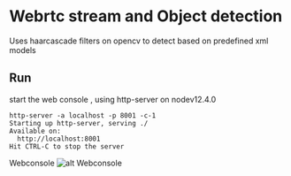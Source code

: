 # Webrtc stream and Object detection 

Uses haarcascade filters on opencv to detect based on predefined xml models 

## Run

start the web console , using http-server on nodev12.4.0
```
http-server -a localhost -p 8001 -c-1
Starting up http-server, serving ./
Available on:
  http://localhost:8001
Hit CTRL-C to stop the server
```

Webconsole 
![alt Webconsole](https://github.com/altanai/Ramudroid/blob/master/ramudroid_rpi_object_detection_webrtc_stream/screenshot/Screenshot%202019-09-14%20at%2011.07.45%20AM.png?raw=true)

